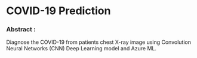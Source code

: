 # COVID-19 Prediction

### Abstract : 
Diagnose the COVID-19 from patients chest X-ray image using Convolution Neural Networks (CNN) Deep Learning model and Azure ML.


